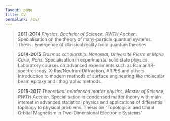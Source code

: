 ```yaml
---
layout: page
title: CV
permalink: /cv/
---
```


> **2011-2014** *Physics, Bachelor of Science, RWTH Aachen*. 
> Specialisation on the theory of many-particle quantum systems. Thesis: Emergence of classical reality from quantum theories

> **2014-2015** *Erasmus scholarship: Nanomat, Université Pierre et Marie Curie, Paris.* Specialisation in experimental solid state physics. Laboratory courses on advanced experiments such as Raman/IR-spectroscopy, X-Ray/Neutron-Diffraction, ARPES and others. Introduction to modern methods of surface engineering like molecular beam epitaxy and lithographic methods.

> **2015-2017** *Theoretical condensed matter physics, Master of Science, RWTH Aachen*. 
> Specialisation in condensed matter theory with main interest in advanced statistical physics and applications of differential topology to physical problems.
> Thesis on "Topological and Chiral Orbital Magnetism in Two-Dimensional Electronic Systems"

<!-- This is the base Jekyll theme. You can find out more info about customizing your Jekyll theme, as well as basic Jekyll usage documentation at [jekyllrb.com](https://jekyllrb.com/)

You can find the source code for Minima at GitHub:
[jekyll][jekyll-organization] /
[minima](https://github.com/jekyll/minima)

You can find the source code for Jekyll at GitHub:
[jekyll][jekyll-organization] /
[jekyll](https://github.com/jekyll/jekyll)


[jekyll-organization]: https://github.com/jekyll -->
